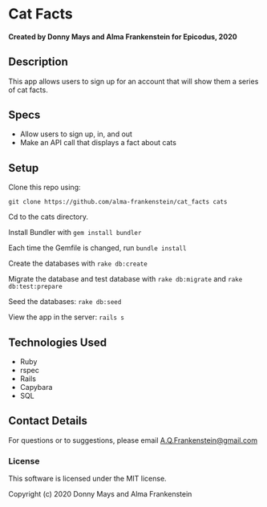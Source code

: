 # Cat Facts

#### Created by Donny Mays and Alma Frankenstein for Epicodus, 2020

## Description

This app allows users to sign up for an account that will show them a series of cat facts.

## Specs

* Allow users to sign up, in, and out
* Make an API call that displays a fact about cats

## Setup

Clone this repo using:

```git clone https://github.com/alma-frankenstein/cat_facts cats```

Cd to the cats directory.

Install Bundler with ```gem install bundler```

Each time the Gemfile is changed, run ```bundle install```

Create the databases with ```rake db:create```

Migrate the database and test database with ```rake db:migrate``` and ```rake db:test:prepare```

Seed the databases: ```rake db:seed```

View the app in the server: ```rails s```

## Technologies Used

* Ruby
* rspec
* Rails
* Capybara
* SQL

## Contact Details

For questions or to suggestions, please email A.Q.Frankenstein@gmail.com

### License

This software is licensed under the MIT license.

Copyright (c) 2020 Donny Mays and Alma Frankenstein
